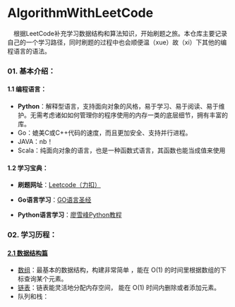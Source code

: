 # AlgorithmWithLeetCode
&#8195;根据LeetCode补充学习数据结构和算法知识，开始刷题之旅。本仓库主要记录自己的一个学习路径，同时刷题的过程中也会顺便温（xue）故（xi）下其他的编程语言的语法。

### 01. 基本介绍：

#### 1.1 编程语言：

- **Python**：解释型语言，支持面向对象的风格，易于学习、易于阅读、易于维护。无需考虑诸如如何管理你的程序使用的内存一类的底层细节，拥有丰富的库。
- Go：媲美C或C++代码的速度，而且更加安全、支持并行进程。
- JAVA：nb！
- Scala：纯面向对象的语言，也是一种函数式语言，其函数也能当成值来使用

#### 1.2 学习宝典：

- **刷题网址**：[Leetcode（力扣）](https://leetcode-cn.com/)

- **Go语言学习**：[GO语言圣经](https://books.studygolang.com/gopl-zh/)
- **Python语言学习**：[廖雪峰Python教程](https://www.liaoxuefeng.com/wiki/1016959663602400/1016959735620448)

### 02. 学习历程：

#### [2.1 数据结构篇](https://github.com/moonlighf/AlgorithmWithLeetCode/tree/master/DataStructure)

- [数组]( [https://github.com/moonlighf/AlgorithmWithLeetCode/tree/master/DataStructure#01-%E6%95%B0%E7%BB%84array](https://github.com/moonlighf/AlgorithmWithLeetCode/tree/master/DataStructure#01-数组array) )：最基本的数据结构，构建非常简单 ，能在 O(1) 的时间里根据数组的下标查询某个元素。
- [链表]( [https://github.com/moonlighf/AlgorithmWithLeetCode/tree/master/DataStructure#02-%E9%93%BE%E8%A1%A8linkedlist](https://github.com/moonlighf/AlgorithmWithLeetCode/tree/master/DataStructure#02-链表linkedlist) )：链表能灵活地分配内存空间， 能在 O(1) 时间内删除或者添加元素。
- 队列和栈：

